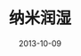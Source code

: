 ---
title: 纳米润湿
summary: 有/无外力作用下的离子液体在固体表面的纳米润湿行为。
tags:
- Nano Wetting
date: "2013-10-09"

# Optional external URL for project (replaces project detail page).
external_link: 

image:
  caption: # Photo by Yongji Guan
  focal_point: Smart
---